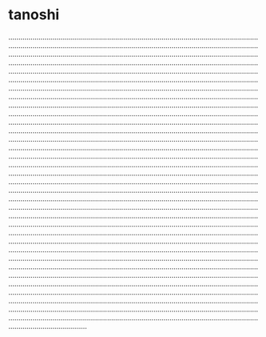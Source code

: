 # tanoshi
...............................................................................................................................................................................................................................................................................................................................................................................................................................................................................................................................................................................................................................................................................................................................................................................................................................................................................................................................................................................................................................................................................................................................................................................................................................................................................................................................................................................................................................................................................................................................................................................................................................................................................................................................................................................................................................................................................................................................................................................................................................................................................................................................................................................................................................................................................................................................................................................................................................................................................................................................................................................................................................................................................................................................................................................................................................................................................................................................................................................................................................................................................................................................................................................................................................................................................................................................................................................................................................................................................................................................................................................................................................................................................................................................................................................................................................................................................................................................................................................................................................................................................................................................................................................................................................................................................................................................................................................................................................